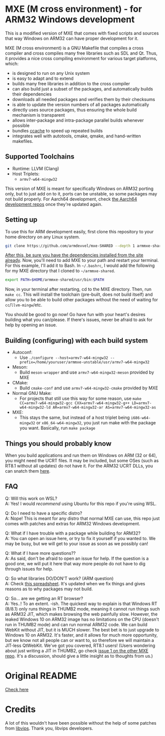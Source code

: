 # MXE (M cross environment) - for ARM32 Windows development

This is a modified version of MXE that comes with fixed scripts and sources that way Windows on ARM32 can have proper development for it.

MXE (M cross environment) is a GNU Makefile that compiles a cross
compiler and cross compiles many free libraries such as SDL and
Qt. Thus, it provides a nice cross compiling environment for
various target platforms, which:

  * is designed to run on any Unix system
  * is easy to adapt and to extend
  * builds many free libraries in addition to the cross compiler
  * can also build just a subset of the packages, and automatically builds their dependencies
  * downloads all needed packages and verifies them by their checksums
  * is able to update the version numbers of all packages automatically
  * directly uses source packages, thus ensuring the whole build mechanism is transparent
  * allows inter-package and intra-package parallel builds whenever possible
  * bundles [ccache](https://ccache.samba.org) to speed up repeated builds
  * integrates well with autotools, cmake, qmake, and hand-written makefiles.

## Supported Toolchains

  * Runtime: LLVM (Clang)
  * Host Triplets:
    - `armv7-w64-mingw32`

This version of MXE is meant for specifically Windows on ARM32 porting only, but to just add on to it, ports can be unstable, so some packages may not build properly. For Aarch64 development, check [the Aarch64 development repos](https://github.com/aarch64devel/mxe) once they're updated again.

## Setting up

To use this for ARM development easily, first clone this repository to your home directory on any Linux system.

```bash
git clone https://github.com/armdevvel/mxe-SHARED --depth 1 armmxe-shared
```

[After this, be sure you have the dependencies installed from the site already](https://mxe.cc/#requirements). Now, you'll need to add MXE to your path and restart your terminal. For this example, I'll add it to Bash. In `~/.bashrc`, I would add the following for my MXE directory that I cloned to `~/armmxe-shared`.

```bash
export PATH=$HOME/armmxe-shared/usr/bin:$PATH
```

Now, in your terminal after restarting, cd to the MXE directory. Then, run `make cc`. This will install the toolchain (pre-built, does not build itself) and allow you to be able to build other packages without the need of waiting for `cc`/`llvm-mingw`/etc.

You should be good to go now! Go have fun with your heart's desires building what you can/please. If there's issues, never be afraid to ask for help by opening an issue.

## Building (configuring) with each build system

  * Autoconf:
    - Use `./configure --host=armv7-w64-mingw32 --prefix=/home/youruser/armmxe-unstable/usr/armv7-w64-mingw32`
  * Meson:
    - Build `meson-wrapper` and use `armv7-w64-mingw32-meson` provided by MXE
  * CMake:
    - Build `cmake-conf` and use `armv7-w64-mingw32-cmake` provided by MXE
  * Normal GNU Make:
    - For projects that still use this way for some reason, use `make CC=armv7-w64-mingw32-gcc CXX=armv7-w64-mingw32-g++ LD=armv7-w64-mingw32-ld AR=armv7-w64-mingw32-ar AS=armv7-w64-mingw32-as`
  * MXE:
    - This stays the same, but instead of a host triplet being `i686-w64-mingw32` or `x86_64-w64-mingw32`, you just run make with the package you want. Basically, run `make package`

## Things you should probably know

When you build applications and run them on Windows on ARM (32 or 64), you might need the UCRT files. It may be included, but some OSes (such as RT8.1 without all updates) do not have it. For the ARM32 UCRT DLLs, you can snatch them [here](resources/WinUCRT.tar.xz).

## FAQ

Q: Will this work on WSL?  \
A: Yes! I would *recommend* using Ubuntu for this repo if you're using WSL.

Q: Do I need to have a specific distro? \
A: Nope! This is meant for any distro that normal MXE can use, this repo just comes with patches and extras for ARM32 Windows development.

Q: What if I have trouble with a package while building for ARM32? \
A: You can open an issue here, or try to fix it yourself if you wanted to. We may be busy, but we will get to your issue as soon as we possibly can!

Q: What if I have more questions?? \
A: As said, don't be afraid to open an issue for help. If the question is a good one, we will put it here that way more people do not have to dig through issues for help.

Q: So what libraries DO/DON'T work? (ARM question) \
A: Check [this spreadsheet](https://docs.google.com/spreadsheets/d/1Z3FsGSXh3eOh3D9pcrw8rqQk3W11A8DudYqaO8XoQF0/edit?usp=sharing). It's updated when we fix things and gives reasons as to why packages may not build.

Q: So... are we getting an RT browser? \
A: Yes..! To an extent. -ish. The quickest way to explain is that Windows RT (8/8.1) only runs things in THUMB2 mode, meaning it cannot run things such as ARM32 JIT, which makes browsing the web painfully slow. However, the leaked Windows 10 on ARM32 image has no limitations on the CPU (doesn't run in THUMB2 mode) and can run normal ARM32 code. We can build WebKit without JIT, but it is MUCH slower. The best bet is to just upgrade to Windows 10 on ARM32. It's faster, and it allows for much more opportunity, but we know not all people can or want to, so therefore we will maintain a JIT-less QtWebKit. We've got you covered, RT8.1 users! (Users wondering about just writing a JIT in THUMB2, go check [issue 1 on the other MXE repo](https://github.com/armdevvel/mxe/issues/1). It's a discussion, should give a little insight as to thoughts from us.)

# Original README

[Check here](OGREADME.md)

# Credits

A lot of this wouldn't have been possible without the help of some patches from [libvips](https://github.com/libvips/build-win64-mxe). Thank you, libvips developers.
